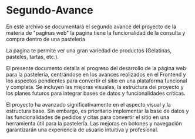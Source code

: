 # Segundo-Avance

En este archivo se documentará el segundo avance del proyecto de la materia de "paginas web" la pagina tiene la funcionalidad de la consulta y compra dentro de una pasteleria

La pagina te permite ver una gran variedad de productos (Gelatinas, pasteles, tartas, etc.).

El presente documento detalla el progreso del desarrollo de la página web para la pastelería, centrándose en los avances realizados en el Frontend y los aspectos pendientes para convertir el sitio en una plataforma funcional y completa. Se incluyen las mejoras visuales, la estructura del proyecto y los planes futuros para integrar bases de datos y funcionalidades críticas.


El proyecto ha avanzado significativamente en el aspecto visual y la estructura base. Sin embargo, es prioritario implementar la base de datos y las funcionalidades de pedidos y citas para convertir el sitio en una herramienta útil para la pastelería. Las mejoras en botones y navegación garantizarán una experiencia de usuario intuitiva y profesional.
